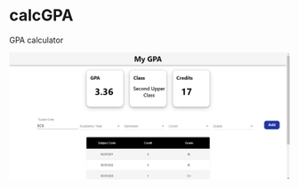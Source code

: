# calcGPA
GPA calculator

<img src="https://github.com/janithrenuka/calcGPA/blob/main/client/src/ss/ss.png"></img>
